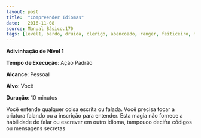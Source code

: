 ```yaml
---
layout: post
title:  "Compreender Idiomas"
date:   2016-11-08
source: Manual Básico.170
tags: [level1, bardo, druida, clerigo, abencoado, ranger, feiticeiro, mago, paladino, adivinhacao, padrao, pessoal, voce, minutos]
---
```


**Adivinhação de Nível 1**

**Tempo de Execução**: Ação Padrão

**Alcance**: Pessoal

**Alvo**: Você

**Duração**: 10 minutos


Você entende qualquer coisa escrita ou falada. Você precisa tocar a criatura falando ou a inscrição para entender. Esta magia
não fornece a habilidade de falar ou escrever em outro idioma, tampouco decifra códigos ou mensagens secretas
